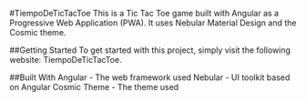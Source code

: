 #TiempoDeTicTacToe
This is a Tic Tac Toe game built with Angular as a Progressive Web Application (PWA). It uses Nebular Material Design and the Cosmic theme.

##Getting Started
To get started with this project, simply visit the following website: TiempoDeTicTacToe.

##Built With
Angular - The web framework used
Nebular - UI toolkit based on Angular
Cosmic Theme - The theme used